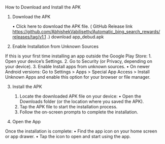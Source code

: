 How to Download and Install the APK

1. Download the APK

	•	Click here to download the APK file.
( GitHub Release link https://github.com/AbhishekVabilisetty/Automatic_bing_search_rewards/releases/tag/v1.1 .)
download app_debud.apk
3. Enable Installation from Unknown Sources

If this is your first time installing an app outside the Google Play Store:
	1.	Open your device’s Settings.
	2.	Go to Security (or Privacy, depending on your device).
	3.	Enable Install apps from unknown sources.
	•	On newer Android versions: Go to Settings > Apps > Special App Access > Install Unknown Apps and enable this option for your browser or file manager.

3. Install the APK

	1.	Locate the downloaded APK file on your device:
	•	Open the Downloads folder (or the location where you saved the APK).
	2.	Tap the APK file to start the installation process.
	3.	Follow the on-screen prompts to complete the installation.
4. Open the App

Once the installation is complete:
	•	Find the app icon on your home screen or app drawer.
	•	Tap the icon to open and start using the app.

